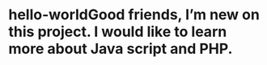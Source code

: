 # hello-worldGood friends, I’m new on this project. I would like to learn more about Java script and PHP.
